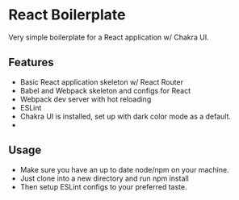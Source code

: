 # React Boilerplate

Very simple boilerplate for a React application w/ Chakra UI.

## Features

- Basic React application skeleton w/ React Router
- Babel and Webpack skeleton and configs for React
- Webpack dev server with hot reloading
- ESLint
- Chakra UI is installed, set up with dark color mode as a default.
- 
## Usage
- Make sure you have an up to date node/npm on your machine.
- Just clone into a new directory and run npm install
- Then setup ESLint configs to your preferred taste.

